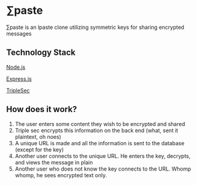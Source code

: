 ∑paste
======

∑paste is an lpaste clone utilizing symmetric keys for sharing encrypted messages

Technology Stack
----------------
[Node.js](http://nodejs.org/)

[Express.js](http://expressjs.com/)

[TripleSec](https://github.com/keybase/triplesec)

How does it work?
-----------------

1. The user enters some content they wish to be encrypted and shared
2. Triple sec encrypts this information on the back end (what, sent it plaintext, oh noes)
3. A unique URL is made and all the information is sent to the database (except for the key)
4. Another user connects to the unique URL. He enters the key, decrypts, and views the message in plain
5. Another user who does not know the key connects to the URL. Whomp whomp, he sees encrypted text only.
